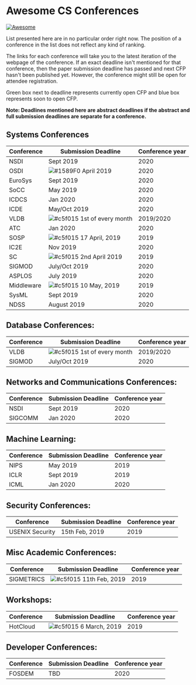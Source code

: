 Awesome CS Conferences
=============================

[![Awesome](https://awesome.re/badge.svg)](https://awesome.re)

List presented here are in no particular order right now.
The position of a conference in the list does not reflect any kind of ranking.

The links for each conference will take you to the latest iteration of the webpage of the conference. If an exact deadline isn't mentioned for that conference, then the paper submission deadline has passed and next CFP hasn't been published yet. However, the conference might still be open for attendee registration.

Green box next to deadline represents currently open CFP and blue box represents soon to open CFP.

**Note: Deadlines mentioned here are abstract deadlines if the abstract and full submission deadlines are separate for a conference.**

Systems Conferences
---------------
| Conference| Submission Deadline | Conference year|
|-----------|-------------------------------|------|
|NSDI|Sept 2019|2020|
|OSDI|![#1589F0](https://placehold.it/15/1589F0/000000?text=+) April 2019|2020|
|EuroSys|Sept 2019|2020|
|SoCC|May 2019|2020|
|ICDCS|Jan 2020|2020|
|ICDE|May/Oct 2019|2020|
|VLDB|![#c5f015](https://placehold.it/15/c5f015/000000?text=+) 1st of every month|2019/2020|
|ATC|Jan 2020|2020|
|SOSP|![#c5f015](https://placehold.it/15/c5f015/000000?text=+) 17 April, 2019|2019|
|IC2E|Nov 2019|2020|
|SC|![#c5f015](https://placehold.it/15/c5f015/000000?text=+) 2nd April 2019|2019|
|SIGMOD|July/Oct 2019|2020|
|ASPLOS|July 2019|2020|
|Middleware|![#c5f015](https://placehold.it/15/c5f015/000000?text=+) 10 May, 2019|2019|
|SysML|Sept 2019|2020|
|NDSS|August 2019|2020|


Database Conferences:
---------------------
| Conference| Submission Deadline | Conference year|
|-----------|-------------------------------|------|
|VLDB|![#c5f015](https://placehold.it/15/c5f015/000000?text=+) 1st of every month|2019/2020|
|SIGMOD|July/Oct 2019|2020|

Networks and Communications Conferences:
---------------------
| Conference| Submission Deadline | Conference year|
|-----------|-------------------------------|------|
|NSDI|Sept 2019|2020|
|SIGCOMM|Jan 2020|2020|

Machine Learning:
----------------
| Conference| Submission Deadline | Conference year|
|-----------|-------------------------------|------|
|NIPS|May 2019|2019|
|ICLR|Sept 2019|2019|
|ICML|Jan 2020|2020|

Security Conferences:
---------------------
| Conference| Submission Deadline | Conference year|
|-----------|-------------------------------|------|
|USENIX Security|15th Feb, 2019|2019|

Misc Academic Conferences:
----------
| Conference| Submission Deadline | Conference year|
|-----------|-------------------------------|------|
|SIGMETRICS|![#c5f015](https://placehold.it/15/c5f015/000000?text=+) 11th Feb, 2019|2019|

Workshops:
----------
| Conference| Submission Deadline | Conference year|
|-----------|-------------------------------|------|
|HotCloud|![#c5f015](https://placehold.it/15/c5f015/000000?text=+) 6 March, 2019|2019|

Developer Conferences:
---------------------
| Conference| Submission Deadline | Conference year|
|-----------|-------------------------------|------|
|FOSDEM|TBD|2020|
